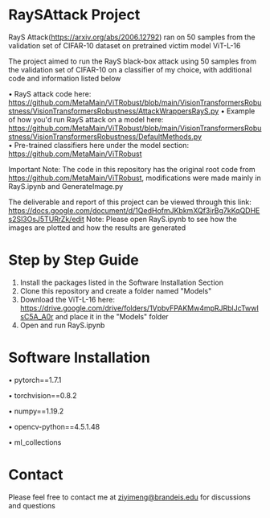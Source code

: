 # RaySAttack Project
RayS Attack(https://arxiv.org/abs/2006.12792) ran on 50 samples from the validation set of CIFAR-10 dataset on pretrained victim model ViT-L-16

The project aimed to run the RayS black-box attack using 50 samples from the validation set of CIFAR-10 on a classifier of my choice, with additional code and information listed below

  • RayS attack code here: https://github.com/MetaMain/ViTRobust/blob/main/VisionTransformersRobustness/VisionTransformersRobustness/AttackWrappersRayS.py 
  • Example of how you'd run RayS attack on a model here: https://github.com/MetaMain/ViTRobust/blob/main/VisionTransformersRobustness/VisionTransformersRobustness/DefaultMethods.py  
  • Pre-trained classifiers here under the model section: https://github.com/MetaMain/ViTRobust 

Important Note: The code in this repository has the original root code from https://github.com/MetaMain/ViTRobust, modifications were made mainly in RayS.ipynb and GenerateImage.py

The deliverable and report of this project can be viewed through this link: https://docs.google.com/document/d/1QedHofmJKbkmXQf3irBg7kKqQDHEs2Sl3OsJ5TURrZk/edit
Note: Please open RayS.ipynb to see how the images are plotted and how the results are generated

# Step by Step Guide

1. Install the packages listed in the Software Installation Section
2. Clone this repository and create a folder named "Models"
3. Download the ViT-L-16 here: https://drive.google.com/drive/folders/1VpbvFPAKMw4mpRJRblJcTwwIsC5A_A0r and place it in the "Models" folder
4. Open and run RayS.ipynb

# Software Installation

• pytorch==1.7.1  

• torchvision==0.8.2

• numpy==1.19.2 

• opencv-python==4.5.1.48 

• ml_collections

# Contact 

Please feel free to contact me at ziyimeng@brandeis.edu for discussions and questions

